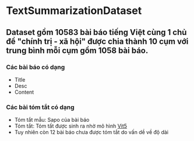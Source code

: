 # TextSummarizationDataset
## Dataset gồm 10583 bài báo tiếng Việt cùng 1 chủ đề "chính trị - xã hội" được chia thành 10 cụm với trung bình mỗi cụm gồm 1058 bài báo.
### Các bài báo có dạng
* Title
* Desc
* Content
### Các bài tóm tắt có dạng
* Tóm tắt mẫu: Sapo của bài báo
* Tóm tắt: Tóm tất được sinh ra nhờ mô hình [Vit5](https://huggingface.co/VietAI/vit5-large-vietnews-summarization)
* Tuy nhiên còn 12 bài báo chưa được tóm tắt do vấn dề về độ dài 
